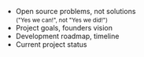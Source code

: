 ---
---

* Open source problems, not solutions<br ><small>("Yes we can!", not "Yes we did!")</small>
* Project goals, founders vision
* Development roadmap, timeline
* Current project status